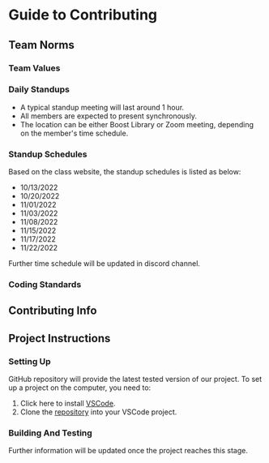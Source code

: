 # Guide to Contributing
## Team Norms

### Team Values



### Daily Standups

* A typical standup meeting will last around 1 hour.
* All members are expected to present synchronously.
* The location can be either Boost Library or Zoom meeting, depending on the member's time schedule.

### Standup Schedules

Based on the class website, the standup schedules is listed as below:

* 10/13/2022
* 10/20/2022
* 11/01/2022
* 11/03/2022
* 11/08/2022
* 11/15/2022
* 11/17/2022
* 11/22/2022

Further time schedule will be updated in discord channel.

### Coding Standards



## Contributing Info



## Project Instructions

### Setting Up

GitHub repository will provide the latest tested version of our project. To set up a project on the computer, you need to:

1. Click here to install [VSCode](https://code.visualstudio.com/).
2. Clone the [repository](https://github.com/agiledev-students-fall2022/final-project-team-rotten-classes.git) into your VSCode project.

### Building And Testing

Further information will be updated once the project reaches this stage.
